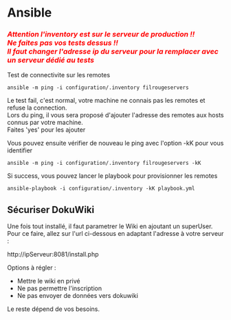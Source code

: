# Ansible

### <span style="color:red">*Attention l'inventory est sur le serveur de production !!*</br>*Ne faites pas vos tests dessus !!*</br>*Il faut changer l'adresse ip du serveur pour la remplacer avec un serveur dédié au tests*</span>

Test de connectivite sur les remotes

```shell
ansible -m ping -i configuration/.inventory filrougeservers
```

Le test fail, c'est normal, votre machine ne connais pas les remotes et refuse la connection.  
Lors du ping, il vous sera proposé d'ajouter l'adresse des remotes aux hosts connus par votre machine.  
Faites 'yes' pour les ajouter

Vous pouvez ensuite vérifier de nouveau le ping avec l'option -kK pour vous identifier

```shell
ansible -m ping -i configuration/.inventory filrougeservers -kK
```

Si success, vous pouvez lancer le playbook pour provisionner les remotes

```shell
ansible-playbook -i configuration/.inventory -kK playbook.yml
```

## Sécuriser DokuWiki

Une fois tout installé, il faut parametrer le Wiki en ajoutant un superUser.  
Pour ce faire, allez sur l'url ci-dessous en adaptant l'adresse à votre serveur :

http://ipServeur:8081/install.php

Options à régler : 

- Mettre le wiki en privé
- Ne pas permettre l'inscription
- Ne pas envoyer de données vers dokuwiki

Le reste dépend de vos besoins.  

[//]: # (todo supression des -kK avec vault + schema taches + dependances)